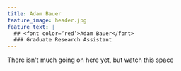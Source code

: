 ```yaml
---
title: Adam Bauer
feature_image: header.jpg
feature_text: |
  ## <font color=‘red’>Adam Bauer</font>
  ### Graduate Research Assistant
---
```


There isn't much going on here yet, but watch this space
